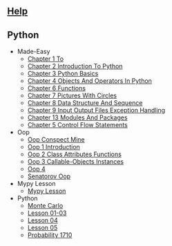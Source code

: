 
## [Help](/help.py)

## Python
  * Made-Easy
    * [Chapter 1 To ](python/Made-Easy/chapter_1_to_.ipynb)
    * [Chapter 2 Introduction To Python](python/Made-Easy/chapter_2_introduction_to_python.ipynb)
    * [Chapter 3 Python Basics](python/Made-Easy/chapter_3_python_basics.ipynb)
    * [Chapter 4 Objects And Operators In Python](python/Made-Easy/chapter_4_objects_and_operators_in_python.ipynb)
    * [Chapter 6 Functions](python/Made-Easy/chapter_6_functions.ipynb)
    * [Chapter 7 Pictures With Circles](python/Made-Easy/chapter_7_pictures_with_circles.ipynb)
    * [Chapter 8 Data Structure And Sequence](python/Made-Easy/chapter_8_data_structure_and_sequence.ipynb)
    * [Chapter 9 Input Output Files Exception Handling](python/Made-Easy/chapter_9_input_output_files_exception_handling.ipynb)
    * [Сhapter 13 Modules And Packages](python/Made-Easy/сhapter_13_modules_and_packages.ipynb)
    * [Сhapter 5 Сontrol Flow Statements](python/Made-Easy/сhapter_5_сontrol_flow_statements.ipynb)
  * Oop
    * [Oop Conspect Mine](python/OOP/OOP_conspect_mine.ipynb)
    * [Oop 1 Introduction](python/OOP/oop_1_introduction.ipynb)
    * [Oop 2 Class Attributes Functions](python/OOP/oop_2_class_attributes_functions.ipynb)
    * [Oop 3 Callable-Objects Instances](python/OOP/oop_3_callable-objects_instances.ipynb)
    * [Oop 4](python/OOP/oop_4.ipynb)
    * [Senatorov Oop](python/OOP/senatorov_oop.ipynb)
  * Mypy Lesson
    * [Mypy Lesson](python/mypy_lesson/mypy_lesson.py)
  * Python
    * [Monte Carlo](python/python/Monte_carlo.ipynb)
    * [Lesson 01-03](python/python/lesson_01-03.ipynb)
    * [Lesson 04](python/python/lesson_04.ipynb)
    * [Lesson 05](python/python/lesson_05.ipynb)
    * [Probability 1710](python/python/probability_1710.ipynb)
